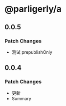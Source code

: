 # @parligerly/a

## 0.0.5

### Patch Changes

- 测试 prepublishOnly

## 0.0.4

### Patch Changes

- 更新
- Summary
